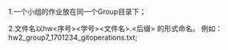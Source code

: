 1.一个小组的作业放在同一个Group目录下；

2.文件名以hw<序号><学号><文件名>.<后缀> 的形式命名。 例如：  hw2_group7_1701234_gitoperations.txt;
